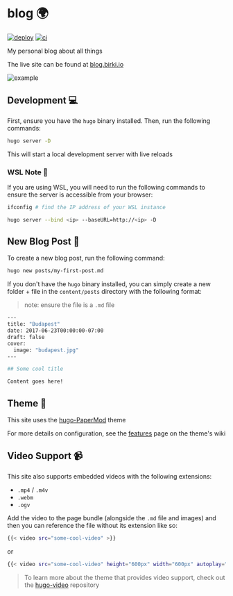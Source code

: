 # blog 🌍

[![deploy](https://github.com/GrantBirki/blog/actions/workflows/deploy.yml/badge.svg)](https://github.com/GrantBirki/blog/actions/workflows/deploy.yml) [![ci](https://github.com/GrantBirki/blog/actions/workflows/ci.yml/badge.svg)](https://github.com/GrantBirki/blog/actions/workflows/ci.yml)

My personal blog about all things

The live site can be found at [blog.birki.io](https://blog.birki.io)

![example](https://user-images.githubusercontent.com/23362539/233788493-f7831c3d-59c1-4aba-b930-afb4afb9e100.png)

## Development 💻

First, ensure you have the `hugo` binary installed. Then, run the following commands:

```bash
hugo server -D
```

This will start a local development server with live reloads

### WSL Note 📓

If you are using WSL, you will need to run the following commands to ensure the server is accessible from your browser:

```bash
ifconfig # find the IP address of your WSL instance

hugo server --bind <ip> --baseURL=http://<ip> -D
```

## New Blog Post 📝

To create a new blog post, run the following command:

```bash
hugo new posts/my-first-post.md
```

If you don't have the `hugo` binary installed, you can simply create a new folder + file in the `content/posts` directory with the following format:

> note: ensure the file is a `.md` file

```bash
---
title: "Budapest"
date: 2017-06-23T00:00:00-07:00
draft: false
cover:
  image: "budapest.jpg"
---

## Some cool title

Content goes here!
```

## Theme 🎨

This site uses the [hugo-PaperMod](https://github.com/adityatelange/hugo-PaperMod) theme

For more details on configuration, see the [features](https://github.com/adityatelange/hugo-PaperMod/wiki/Features) page on the theme's wiki

## Video Support 📹

This site also supports embedded videos with the following extensions:

- `.mp4` / `.m4v`
- `.webm`
- `.ogv`

Add the video to the page bundle (alongside the `.md` file and images) and then you can reference the file without its extension like so:

```bash
{{< video src="some-cool-video" >}}
```

or

```bash
{{< video src="some-cool-video" height="600px" width="600px" autoplay="true" loop="true" muted="true" >}}
```

> To learn more about the theme that provides video support, check out the [hugo-video](https://github.com/martignoni/hugo-video) repository
